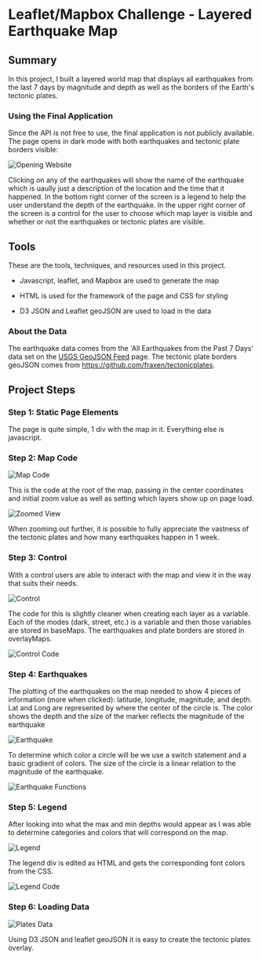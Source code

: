 # Leaflet/Mapbox Challenge - Layered Earthquake Map

## Summary

In this project, I built a layered world map that displays all earthquakes from the last 7 days by magnitude and depth as well as the borders of the Earth's tectonic plates.

### Using the Final Application
Since the API is not free to use, the final application is not publicly available. The page opens in dark mode with both earthquakes and tectonic plate borders visible:

![Opening Website](FinalImages/SiteLoad.PNG)

Clicking on any of the earthquakes will show the name of the earthquake which is uaully just a description of the location and the time that it happened. In the bottom right corner of the screen is a legend to help the user understand the depth of the earthquake. In the upper right corner of the screen is a control for the user to choose which map layer is visible and whether or not the earthquakes or tectonic plates are visible. 

## Tools
These are the tools, techniques, and resources used in this project.

* Javascript, leaflet, and Mapbox are used to generate the map

* HTML is used for the framework of the page and CSS for styling

* D3 JSON and Leaflet geoJSON are used to load in the data

### About the Data

The earthquake data comes from the 'All Earthquakes from the Past 7 Days' data set on the [USGS GeoJSON Feed](http://earthquake.usgs.gov/earthquakes/feed/v1.0/geojson.php) page. The tectonic plate borders geoJSON comes from <https://github.com/fraxen/tectonicplates>.

## Project Steps

### Step 1: Static Page Elements
The page is quite simple, 1 div with the map in it. Everything else is javascript.

### Step 2: Map Code

![Map Code](FinalImages/MapCode.PNG)

This is the code at the root of the map, passing in the center coordinates and initial zoom value as well as setting which layers show up on page load.

![Zoomed View](FinalImages/PlatesAndQuakes.PNG)

When zooming out further, it is possible to fully appreciate the vastness of the tectonic plates and how many earthquakes happen in 1 week.

### Step 3: Control 

With a control users are able to interact with the map and view it in the way that suits their needs.

![Control](FinalImages/Control.PNG)

The code for this is slightly cleaner when creating each layer as a variable. Each of the modes (dark, street, etc.) is a variable and then those variables are stored in baseMaps. The earthquakes and plate borders are stored in overlayMaps.

![Control Code](FinalImages/ControlCode.PNG)

### Step 4: Earthquakes 

The plotting of the earthquakes on the map needed to show 4 pieces of information (more when clicked): latitude, longitude, magnitude, and depth. Lat and Long are represented by where the center of the circle is. The color shows the depth and the size of the marker reflects the magnitude of the earthquake

![Earthquake](FinalImages/EarthquakeMarkerCode.PNG)

To determine which color a circle will be we use a switch statement and a basic gradient of colors. The size of the circle is a linear relation to the magnitude of the earthquake.

![Earthquake Functions](FinalImages/EarthquakeMarkerFunctionCode.PNG)

### Step 5: Legend 

After looking into what the max and min depths would appear as I was able to determine categories and colors that will correspond on the map.

![Legend](FinalImages/Legend.PNG)

The legend div is edited as HTML and gets the corresponding font colors from the CSS.

![Legend Code](FinalImages/LegendCode.PNG)

### Step 6: Loading Data

![Plates Data](FinalImages/PlatesDataAndOverlayCode.PNG)

Using D3 JSON and leaflet geoJSON it is easy to create the tectonic plates overlay.